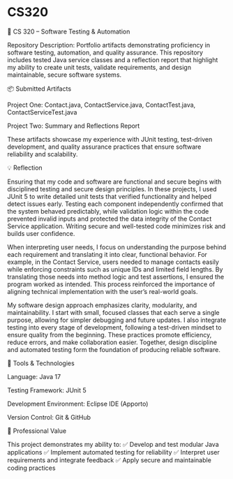 # CS320
🧩 CS 320 – Software Testing & Automation

Repository Description:
Portfolio artifacts demonstrating proficiency in software testing, automation, and quality assurance. This repository includes tested Java service classes and a reflection report that highlight my ability to create unit tests, validate requirements, and design maintainable, secure software systems.

📦 Submitted Artifacts

Project One: Contact.java, ContactService.java, ContactTest.java, ContactServiceTest.java

Project Two: Summary and Reflections Report

These artifacts showcase my experience with JUnit testing, test-driven development, and quality assurance practices that ensure software reliability and scalability.

💡 Reflection

Ensuring that my code and software are functional and secure begins with disciplined testing and secure design principles. In these projects, I used JUnit 5 to write detailed unit tests that verified functionality and helped detect issues early. Testing each component independently confirmed that the system behaved predictably, while validation logic within the code prevented invalid inputs and protected the data integrity of the Contact Service application. Writing secure and well-tested code minimizes risk and builds user confidence.

When interpreting user needs, I focus on understanding the purpose behind each requirement and translating it into clear, functional behavior. For example, in the Contact Service, users needed to manage contacts easily while enforcing constraints such as unique IDs and limited field lengths. By translating those needs into method logic and test assertions, I ensured the program worked as intended. This process reinforced the importance of aligning technical implementation with the user’s real-world goals.

My software design approach emphasizes clarity, modularity, and maintainability. I start with small, focused classes that each serve a single purpose, allowing for simpler debugging and future updates. I also integrate testing into every stage of development, following a test-driven mindset to ensure quality from the beginning. These practices promote efficiency, reduce errors, and make collaboration easier. Together, design discipline and automated testing form the foundation of producing reliable software.

🧰 Tools & Technologies

Language: Java 17

Testing Framework: JUnit 5

Development Environment: Eclipse IDE (Apporto)

Version Control: Git & GitHub

💼 Professional Value

This project demonstrates my ability to:
✅ Develop and test modular Java applications
✅ Implement automated testing for reliability
✅ Interpret user requirements and integrate feedback
✅ Apply secure and maintainable coding practices
